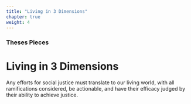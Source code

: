 ```yaml
---
title: "Living in 3 Dimensions"
chapter: true
weight: 4
---
```

### Theses Pieces
# Living in 3 Dimensions

Any efforts for social justice must translate to our living world, with all ramifications considered, be actionable, and have their efficacy judged by their ability to achieve justice.
